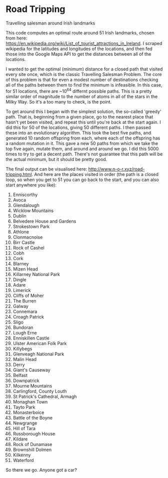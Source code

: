 # Road Tripping
Travelling salesman around Irish landmarks

This code computes an optimal route around 51 Irish landmarks, chosen from here: https://en.wikipedia.org/wiki/List_of_tourist_attractions_in_Ireland. I scraped wikipedia for the latitudes and longitudes of the locations, and then fed those into the Google Maps API to get the distances between all of the locations.

I wanted to get the optimal (minimum) distance for a closed path that visited every site once, which is the classic Travelling Salesman Problem. The core of this problem is that for even a modest number of destinations checking all of the paths between them to find the minimum is infeasible. In this case, for 51 locations, there are ~10<sup>64</sup> differnt possible paths. This is a pretty similar order of magnitude to the number of atoms in all of the stars in the Milky Way. So it's a too many to check, is the point. 

To get around this I began with the simplest solution, the so-called 'greedy' path. That is, beginning from a given place, go to the nearest place that hasn't yet been visited, and repeat this until you're back at the start again. I did this for 50 of the locations, giving 50 different paths. I then passed these into an evolutionary algorithm. This took the best five paths, and generated 10 random offspring from each, where each of the offspring has a random mutation in it. This gave a new 50 paths from which we take the top five again, mutate them, and around and around we go. I did this 5000 times to try to get a decent path. There's not guarantee that this path will be the actual minimum, but it should be pretty good.

The final output can be visualised here: http://www.n-o-r.xyz/road-tripping.html. And here are the places visited in order (the path is a closed loop, so when you get to 51 you can go back to the start, and you can also start anywhere you like):

1. Enniscorthy
2. Avoca
3. Glendalough
4. Wicklow Mountains
5. Dublin
6. Belvedere House and Gardens
7. Strokestown Park
8. Athlone
9. Clonmacnoise
10. Birr Castle
11. Rock of Cashel
12. Cobh
13. Cork
14. Blarney
15. Mizen Head
16. Killarney National Park
17. Dingle
18. Adare
19. Limerick
20. Cliffs of Moher
21. The Burren
22. Galway
23. Connemara
24. Croagh Patrick
25. Sligo
26. Bundoran
27. Lough Erne
28. Enniskillen Castle
29. Ulster American Folk Park
30. Killybegs
31. Glenveagh National Park
32. Malin Head
33. Derry
34. Giant's Causeway
35. Belfast
36. Downpatrick
37. Mourne Mountains
38. Carlingford, County Louth
39. St Patrick's Cathedral, Armagh
40. Monaghan Town
41. Tayto Park
42. Monasterboice
43. Battle of the Boyne
44. Newgrange
45. Hill of Tara
46. Russborough House
47. Kildare
48. Rock of Dunamase
49. Brownshill Dolmen
50. Kilkenny
51. Waterford

So there we go. Anyone got a car?
